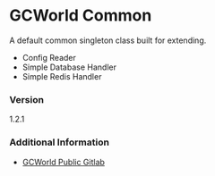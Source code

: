 # GCWorld Common

A default common singleton class built for extending.

  - Config Reader
  - Simple Database Handler
  - Simple Redis Handler

### Version
1.2.1

### Additional Information

* [GCWorld Public Gitlab](https://gitlab.konghack.com/groups/GCWorld)
